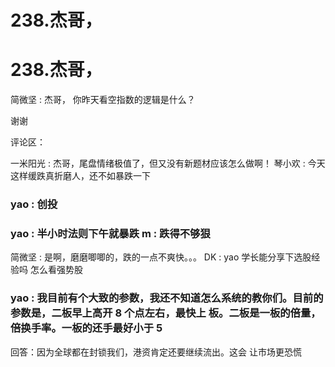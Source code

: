# 238.杰哥，

# 238.杰哥，

简微坚 : 杰哥， 你昨天看空指数的逻辑是什么？

谢谢

评论区：

一米阳光 : 杰哥，尾盘情绪极值了，但又没有新题材应该怎么做啊！ 琴小欢 : 今天这样缓跌真折磨人，还不如暴跌一下

### yao : 创投

### yao : 半小时法则下午就暴跌 m : 跌得不够狠

简微坚 : 是啊，磨磨唧唧的，跌的一点不爽快。。。 DK : yao 学长能分享下选股经验吗 怎么看强势股

### yao : 我目前有个大致的参数，我还不知道怎么系统的教你们。目前的参数是，二板早上高开 8 个点左右，最快上 板。二板是一板的倍量，倍换手率。一板的还手最好小于 5

回答：因为全球都在封锁我们，港资肯定还要继续流出。这会 让市场更恐慌